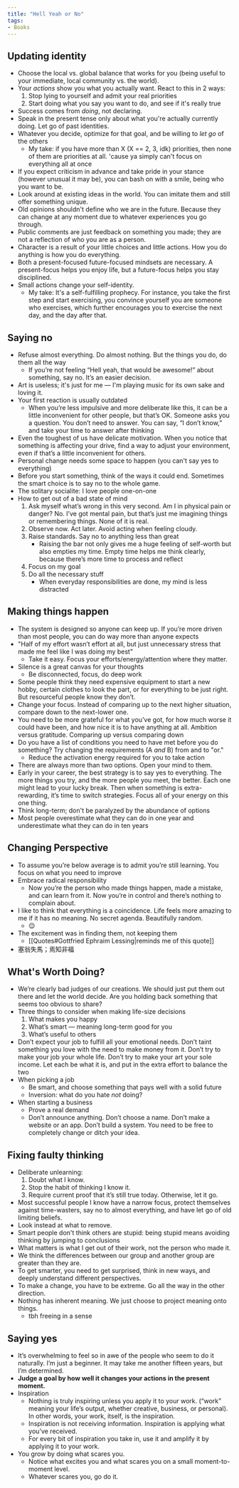 ```yaml
---
title: "Hell Yeah or No"
tags:
- Books
---
```

## Updating identity 
- Choose the local vs. global balance that works for you (being useful to your immediate, local community vs. the world).
- Your *actions* show you what you actually want. React to this in 2 ways:
	1. Stop lying to yourself and admit your real priorities
	2. Start doing what you say you want to do, and see if it's really true
- Success comes from *doing*, not declaring.
- Speak in the present tense only about what you're actually currently doing. Let go of past identities.
- Whatever you decide, optimize for that goal, and be willing to *let go* of the others
	- My take: if you have more than X (X == 2, 3, idk) priorities, then none of them are priorities at all. 'cause ya simply can't focus on everything all at once
- If you expect criticism in advance and take pride in your stance (however unusual it may be), you can bash on with a smile, being who you want to be.
- Look around at existing ideas in the world. You can imitate them and still offer something unique.
- Old opinions shouldn't define who we are in the future. Because they can change at any moment due to whatever experiences you go through.
- Public comments are just feedback on something you made; they are not a reflection of who you are as a person.
- Character is a result of your little choices and little actions. How you do anything is how you do everything.
- Both a present-focused future-focused mindsets are necessary. A present-focus helps you enjoy life, but a future-focus helps you stay disciplined.
- Small actions change your self-identity. 
	- My take: It's a self-fulfilling prophecy. For instance, you take the first step and start exercising, you convince yourself you are someone who exercises, which further encourages you to exercise the next day, and the day after that.
## Saying no 
- Refuse almost everything. Do almost nothing. But the things you do, do them all the way
	- If you’re not feeling “Hell yeah, that would be awesome!” about something, say no. It’s an easier decision.
- Art is useless; it's just for me — I'm playing music for its own sake and loving it.
- Your first reaction is usually outdated
	- When you’re less impulsive and more deliberate like this, it can be a little inconvenient for other people, but that’s OK. Someone asks you a question. You don’t need to answer. You can say, “I don’t know,” and take your time to answer after thinking
- Even the toughest of us have delicate motivation. When you notice that something is affecting your drive, find a way to adjust your environment, even if that’s a little inconvenient for others.
- Personal change needs some space to happen (you can't say yes to everything)
- Before you start something, think of the ways it could end. Sometimes the smart choice is to say no to the whole game. 
- The solitary socialite: I love people one-on-one
- How to get out of a bad state of mind
	1. Ask myself what’s wrong in this very second. Am I in physical pain or danger? No. I’ve got mental pain, but that’s just me imagining things or remembering things. None of it is real.
	2. Observe now. Act later. Avoid acting when feeling cloudy.
	3. Raise standards. Say no to anything less than great
		- Raising the bar not only gives me a huge feeling of self-worth but also empties my time. Empty time helps me think clearly, because there’s more time to process and reflect
	4. Focus on my goal
	5. Do all the necessary stuff
		- When everyday responsibilities are done, my mind is less distracted
## Making things happen 
- The system is designed so anyone can keep up. If you’re more driven than most people, you can do way more than anyone expects
- "Half of my effort wasn’t effort at all, but just unnecessary stress that made me feel like I was doing my best"
	- Take it easy. Focus your efforts/energy/attention where they matter.
- Silence is a great canvas for your thoughts
	- Be disconnected, focus, do deep work
- Some people think they need expensive equipment to start a new hobby, certain clothes to look the part, or for everything to be just right. But resourceful people know they don’t.
- Change your focus. Instead of comparing up to the next higher situation, compare down to the next-lower one.
- You need to be more grateful for what you’ve got, for how much worse it could have been, and how nice it is to have anything at all. Ambition versus gratitude. Comparing up versus comparing down
- Do you have a list of conditions you need to have met before you do something? Try changing the requirements (A *and* B) from and to "or."
	- Reduce the activation energy required for you to take action
- There are always more than two options. Open your mind to them.
- Early in your career, the best strategy is to say yes to everything. The more things you try, and the more people you meet, the better. Each one might lead to your lucky break. Then when something is extra-rewarding, it’s time to switch strategies. Focus all of your energy on this one thing.
- Think long-term; don't be paralyzed by the abundance of options
- Most people overestimate what they can do in one year and underestimate what they can do in ten years
## Changing Perspective
- To assume you’re below average is to admit you’re still learning. You focus on what you need to improve
- Embrace radical responsibility
	- Now you’re the person who made things happen, made a mistake, and can learn from it. Now you’re in control and there’s nothing to complain about.
- I like to think that everything is a coincidence. Life feels more amazing to me if it has no meaning. No secret agenda. Beautifully random. 
	- 😌
- The excitement was in finding them, not keeping them 
	- [[Quotes#Gottfried Ephraim Lessing|reminds me of this quote]]
- 塞翁失馬；焉知非福
## What's Worth Doing?
- We’re clearly bad judges of our creations. We should just put them out there and let the world decide. Are you holding back something that seems too obvious to share?
- Three things to consider when making life-size decisions
	1. What makes you happy
	2. What’s smart — meaning long-term good for you
	3. What’s useful to others
- Don’t expect your job to fulfill all your emotional needs. Don’t taint something you love with the need to make money from it. Don’t try to make your job your whole life. Don’t try to make your art your sole income. Let each be what it is, and put in the extra effort to balance the two
- When picking a job 
	- Be smart, and choose something that pays well with a solid future
	- Inversion: what do you hate *not* doing?
- When starting a business
	- Prove a real demand
	- Don’t announce anything. Don’t choose a name. Don’t make a website or an app. Don’t build a system. You need to be free to completely change or ditch your idea.
## Fixing faulty thinking 
- Deliberate unlearning:
	1. Doubt what I know. 
	2. Stop the habit of thinking I know it. 
	3. Require current proof that it’s still true today. Otherwise, let it go.
- Most successful people I know have a narrow focus, protect themselves against time-wasters, say no to almost everything, and have let go of old limiting beliefs.
- Look instead at what to remove.
- Smart people don't think others are stupid: being stupid means avoiding thinking by jumping to conclusions
- What matters is what I get out of their work, not the person who made it.
- We think the differences between our group and another group are greater than they are.
- To get smarter, you need to get surprised, think in new ways, and deeply understand different perspectives.
- To make a change, you have to be extreme. Go all the way in the other direction.
- Nothing has inherent meaning. We just choose to project meaning onto things.
	- tbh freeing in a sense
## Saying yes
- It’s overwhelming to feel so in awe of the people who seem to do it naturally. I’m just a beginner. It may take me another fifteen years, but I’m determined.
- **Judge a goal by how well it changes your actions in the present moment.**
- Inspiration
	- Nothing is truly inspiring unless you apply it to your work. (“work” meaning your life’s output, whether creative, business, or personal). In other words, your work, itself, is the inspiration.
	- Inspiration is not receiving information. Inspiration is applying what you’ve received.
	- For every bit of inspiration you take in, use it and amplify it by applying it to your work.
- You grow by doing what scares you.
	- Notice what excites you and what scares you on a small moment-to-moment level.
	- Whatever scares you, go do it.